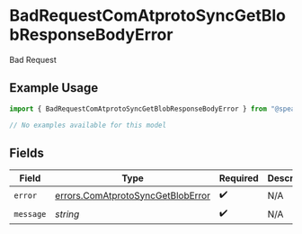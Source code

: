 # BadRequestComAtprotoSyncGetBlobResponseBodyError

Bad Request

## Example Usage

```typescript
import { BadRequestComAtprotoSyncGetBlobResponseBodyError } from "@speakeasy-sdks/bluesky/models/errors";

// No examples available for this model
```

## Fields

| Field                                                                                  | Type                                                                                   | Required                                                                               | Description                                                                            |
| -------------------------------------------------------------------------------------- | -------------------------------------------------------------------------------------- | -------------------------------------------------------------------------------------- | -------------------------------------------------------------------------------------- |
| `error`                                                                                | [errors.ComAtprotoSyncGetBlobError](../../models/errors/comatprotosyncgetbloberror.md) | :heavy_check_mark:                                                                     | N/A                                                                                    |
| `message`                                                                              | *string*                                                                               | :heavy_check_mark:                                                                     | N/A                                                                                    |